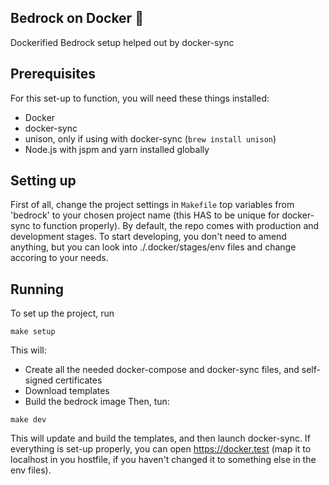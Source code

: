 Bedrock on Docker 🐋
--------------------
Dockerified Bedrock setup helped out by docker-sync

Prerequisites
----------
For this set-up to function, you will need these things installed:
- Docker
- docker-sync
- unison, only if using with docker-sync (`brew install unison`)
- Node.js with jspm and yarn installed globally

Setting up
----------
First of all, change the project settings in `Makefile` top variables from 'bedrock' to your chosen project name (this HAS to be unique for docker-sync to function properly).
By default, the repo comes with production and development stages. To start developing, you don't need to amend anything, but you can look into ./.docker/stages/env files and change accoring to your needs.

Running
-------
To set up the project, run
```
make setup
```
This will:
- Create all the needed docker-compose and docker-sync files, and self-signed certificates
- Download templates
- Build the bedrock image
Then, tun:
```
make dev
```
This will update and build the templates, and then launch docker-sync.
If everything is set-up properly, you can open https://docker.test (map it to localhost in you hostfile, if you haven't changed it to something else in the env files).
